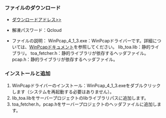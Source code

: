 ﻿### ファイルのダウンロード
- [ダウンロードアドレス>>](https://mc.qcloudimg.com/static/archive/5e5b31b327f3bbdd395ce426cccc3d08/windows_toa.zip)

- 解凍パスワード：Qcloud
- ファイルの説明：
WinPcap_4_1_3.exe：WinPcapドライバーです。詳細については、[WinPcapドキュメント](https://www.winpcap.org/)を参照してください。
lib_toa.lib：静的ライブラリ。
toa_fetcher.h：静的ライブラリが依存するヘッダファイル。
pcap.h：静的ライブラリが依存するヘッダファイル。

###  インストールと追加
1. WinPcapドライバーのインストール：WinPcap_4_1_3.exeをダブルクリックします（システムを再起動する必要はありません）。
2. lib_toa.libをサーバープロジェクトのlibライブラリパスに追加します。
3. toa_fetcher.h，pcap.hをサーバープロジェクトのヘッダファイルに追加します。

